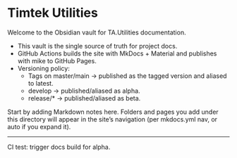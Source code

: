 # Timtek Utilities

Welcome to the Obsidian vault for TA.Utilities documentation.

- This vault is the single source of truth for project docs.
- GitHub Actions builds the site with MkDocs + Material and publishes with mike to GitHub Pages.
- Versioning policy:
  - Tags on master/main -> published as the tagged version and aliased to latest.
  - develop -> published/aliased as alpha.
  - release/* -> published/aliased as beta.

Start by adding Markdown notes here. Folders and pages you add under this directory will appear in the site’s navigation (per mkdocs.yml nav, or auto if you expand it).

---

CI test: trigger docs build for alpha.
